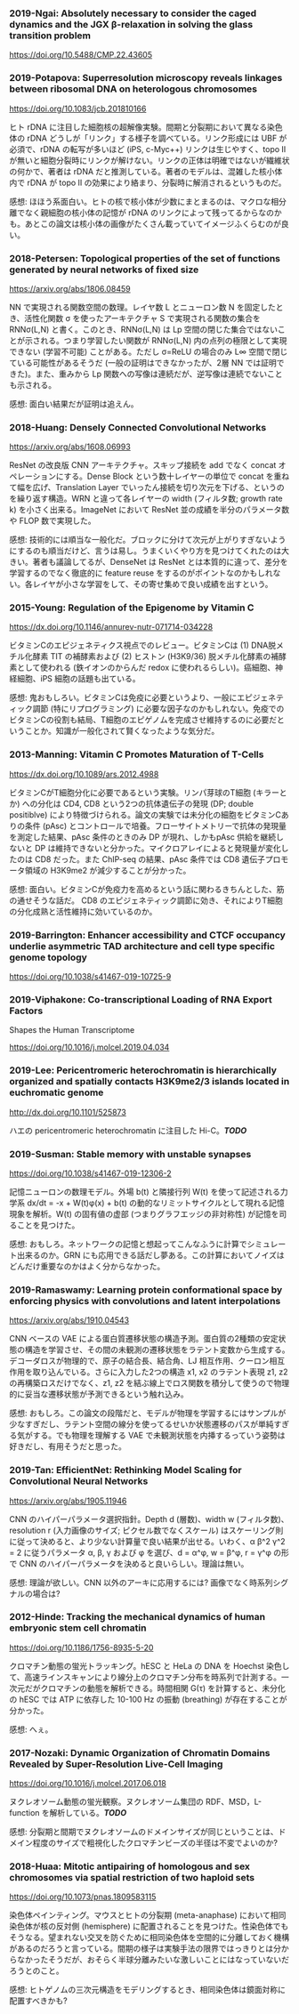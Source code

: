 ### 2019-Ngai: Absolutely necessary to consider the caged dynamics and the JGX β-relaxation in solving the glass transition problem 

https://doi.org/10.5488/CMP.22.43605


### 2019-Potapova: Superresolution microscopy reveals linkages between ribosomal DNA on heterologous chromosomes

https://doi.org/10.1083/jcb.201810166

ヒト rDNA に注目した細胞核の超解像実験。間期と分裂期において異なる染色体の rDNA どうしが「リンク」する様子を調べている。リンク形成には UBF が必須で、rDNA の転写が多いほど (iPS, c-Myc++) リンクは生じやすく、topo II が無いと細胞分裂時にリンクが解けない。リンクの正体は明確ではないが繊維状の何かで、著者は rDNA だと推測している。著者のモデルは、混雑した核小体内で rDNA が topo II の効果により絡まり、分裂時に解消されるというものだ。

感想: ほほう系面白い。ヒトの核で核小体が少数にまとまるのは、マクロな相分離でなく親細胞の核小体の記憶が rDNA のリンクによって残ってるからなのかも。あとこの論文は核小体の画像がたくさん載っていてイメージふくらむのが良い。


### 2018-Petersen: Topological properties of the set of functions generated by neural networks of fixed size

https://arxiv.org/abs/1806.08459

NN で実現される関数空間の数理。レイヤ数 L とニューロン数 N を固定したとき、活性化関数 σ を使ったアーキテクチャ S で実現される関数の集合を RNNσ(L,N) と書く。このとき、RNNσ(L,N) は Lp 空間の閉じた集合ではないことが示される。つまり学習したい関数が RNNσ(L,N) 内の点列の極限として実現できない (学習不可能) ことがある。ただし σ=ReLU の場合のみ L∞ 空間で閉じている可能性があるそうだ (一般の証明はできなかったが、2層 NN では証明できた)。また、重みから Lp 関数への写像は連続だが、逆写像は連続でないことも示される。

感想: 面白い結果だが証明は追えん。


### 2018-Huang: Densely Connected Convolutional Networks

https://arxiv.org/abs/1608.06993

ResNet の改良版 CNN アーキテクチャ。スキップ接続を add でなく concat オペレーションにする。Dense Block という数十レイヤーの単位で concat を重ねて幅を広げ、Translation Layer でいったん接続を切り次元を下げる、というのを繰り返す構造。WRN と違って各レイヤーの width (フィルタ数; growth rate k) を小さく出来る。ImageNet において ResNet 並の成績を半分のパラメータ数や FLOP 数で実現した。

感想: 技術的には順当な一般化だ。ブロックに分けて次元が上がりすぎないようにするのも順当だけど、言うは易し。うまくいくやり方を見つけてくれたのは大きい。著者も議論してるが、DenseNet は ResNet とは本質的に違って、差分を学習するのでなく徹底的に feature reuse をするのがポイントなのかもしれない。各レイヤが小さな学習をして、その寄せ集めで良い成績を出すという。


### 2015-Young: Regulation of the Epigenome by Vitamin C

https://dx.doi.org/10.1146/annurev-nutr-071714-034228

ビタミンCのエピジェネティクス視点でのレビュー。ビタミンCは (1) DNA脱メチル化酵素 TIT の補酵素および (2) ヒストン (H3K9/36) 脱メチル化酵素の補酵素として使われる (鉄イオンのからんだ redox に使われるらしい)。癌細胞、神経細胞、iPS 細胞の話題も出ている。

感想: 鬼おもしろい。ビタミンCは免疫に必要というより、一般にエピジェネティック調節 (特にリプログラミング) に必要な因子なのかもしれない。免疫でのビタミンCの役割も結局、T細胞のエピゲノムを完成させ維持するのに必要だということか。知識が一般化されて賢くなったような気分だ。


### 2013-Manning: Vitamin C Promotes Maturation of T-Cells

https://dx.doi.org/10.1089/ars.2012.4988

ビタミンCがT細胞分化に必要であるという実験。リンパ芽球のT細胞 (キラーとか) への分化は CD4, CD8 という2つの抗体遺伝子の発現 (DP; double positiblve) により特徴づけられる。論文の実験では未分化の細胞をビタミンCありの条件 (pAsc) とコントロールで培養。フローサイトメトリーで抗体の発現量を測定した結果、pAsc 条件のときのみ DP が現れ、しかもpAsc 供給を継続しないと DP は維持できないと分かった。マイクロアレイによると発現量が変化したのは CD8 だった。また ChIP-seq の結果、pAsc 条件では CD8 遺伝子プロモータ領域の H3K9me2 が減少することが分かった。

感想: 面白い。ビタミンCが免疫力を高めるという話に関わるきちんとした、筋の通せそうな話だ。 CD8 のエピジェネティック調節に効き、それによりT細胞の分化成熟と活性維持に効いているのか。


### 2019-Barrington: Enhancer accessibility and CTCF occupancy underlie asymmetric TAD architecture and cell type specific genome topology

https://doi.org/10.1038/s41467-019-10725-9


### 2019-Viphakone:  Co-transcriptional Loading of RNA Export Factors
Shapes the Human Transcriptome

https://doi.org/10.1016/j.molcel.2019.04.034


### 2019-Lee: Pericentromeric heterochromatin is hierarchically organized and spatially contacts H3K9me2/3 islands located in euchromatic genome

http://dx.doi.org/10.1101/525873

ハエの pericentromeric heterochromatin に注目した Hi-C。***TODO***


### 2019-Susman: Stable memory with unstable synapses

https://doi.org/10.1038/s41467-019-12306-2

記憶ニューロンの数理モデル。外場 b(t) と隣接行列 W(t) を使って記述される力学系 dx/dt = -x + W(t)φ(x) + b(t) の動的なリミットサイクルとして現れる記憶現象を解析。W(t) の固有値の虚部 (つまりグラフエッジの非対称性) が記憶を司ることを見つけた。

感想: おもしろ。ネットワークの記憶と想起ってこんなふうに計算でシミュレート出来るのか。GRN にも応用できる話だし夢ある。この計算においてノイズはどんだけ重要なのかはよく分からなかった。


### 2019-Ramaswamy: Learning protein conformational space by enforcing physics with convolutions and latent interpolations

https://arxiv.org/abs/1910.04543

CNN ベースの VAE による蛋白質遷移状態の構造予測。蛋白質の2種類の安定状態の構造を学習させ、その間の未観測の遷移状態をラテント変数から生成する。デコーダロスが物理的で、原子の結合長、結合角、LJ 相互作用、クーロン相互作用を取り込んでいる。さらに入力した2つの構造 x1, x2 のラテント表現 z1, z2 の再構築ロスだけでなく、z1, z2 を結ぶ線上でロス関数を積分して使うので物理的に妥当な遷移状態が予測できるという触れ込み。

感想: おもしろ。この論文の段階だと、モデルが物理を学習するにはサンプルが少なすぎだし、ラテント空間の線分を使ってるせいか状態遷移のパスが単純すぎる気がする。でも物理を理解する VAE で未観測状態を内挿するっていう姿勢は好きだし、有用そうだと思った。


### 2019-Tan: EfficientNet: Rethinking Model Scaling for Convolutional Neural Networks

https://arxiv.org/abs/1905.11946

CNN のハイパーパラメータ選択指針。Depth d (層数)、width w (フィルタ数)、resolution r (入力画像のサイズ; ピクセル数でなくスケール) はスケーリング則に従って決めると、より少ない計算量で良い結果が出せる。いわく、α β^2 γ^2 = 2 に従うパラメータ α, β, γ および φ を選び、d = α^φ, w = β^φ, r = γ^φ の形で CNN のハイパーパラメータを決めると良いらしい。理論は無い。

感想: 理論が欲しい。CNN 以外のアーキに応用するには? 画像でなく時系列シグナルの場合は?

### 2012-Hinde: Tracking the mechanical dynamics of human embryonic stem cell chromatin

https://doi.org/10.1186/1756-8935-5-20

クロマチン動態の蛍光トラッキング。hESC と HeLa の DNA を Hoechst 染色して、高速ラインスキャンにより線分上のクロマチン分布を時系列で計測する。一次元だがクロマチンの動態を解析できる。時間相関 G(τ) を計算すると、未分化の hESC では ATP に依存した 10-100 Hz の振動 (breathing) が存在することが分かった。

感想: へぇ。


### 2017-Nozaki: Dynamic Organization of Chromatin Domains Revealed by Super-Resolution Live-Cell Imaging

https://doi.org/10.1016/j.molcel.2017.06.018

ヌクレオソーム動態の蛍光観察。ヌクレオソーム集団の RDF、MSD，L-function を解析している。***TODO***

感想: 分裂期と間期でヌクレオソームのドメインサイズが同じということは、ドメイン程度のサイズで粗視化したクロマチンビーズの半径は不変でよいのか?


### 2018-Huaa: Mitotic antipairing of homologous and sex chromosomes via spatial restriction of two haploid sets

https://doi.org/10.1073/pnas.1809583115

染色体ペインティング。マウスとヒトの分裂期 (meta-anaphase) において相同染色体が核の反対側 (hemisphere) に配置されることを見つけた。性染色体でもそうなる。望まれない交叉を防ぐために相同染色体を空間的に分離しておく機構があるのだろうと言っている。間期の様子は実験手法の限界ではっきりとは分からなかったそうだが、おそらく半球分離みたいな激しいことにはなっていないだろうとのこと。

感想: ヒトゲノムの三次元構造をモデリングするとき、相同染色体は鏡面対称に配置すべきかも?
